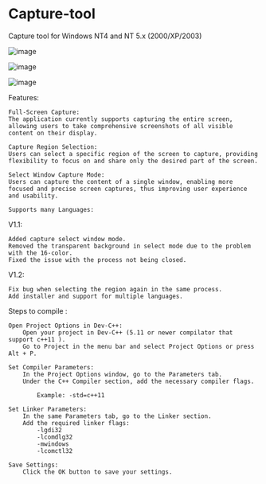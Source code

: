 # Capture-tool
Capture tool for Windows NT4 and NT 5.x (2000/XP/2003)

![image](https://github.com/Win2000DevCommunity/Capture-tool/assets/154258820/56a4e172-6b09-4ad7-86aa-4f2346681202)


![image](https://github.com/Win2000DevCommunity/Capture-tool/assets/154258820/11c0f2d6-fcb1-4574-bd45-8f7c2fce216c)


![image](https://github.com/Win2000DevCommunity/Capture-tool/assets/154258820/0e99839d-b386-4e5a-8c3e-85cf109f8214)


Features:

    Full-Screen Capture:
    The application currently supports capturing the entire screen, allowing users to take comprehensive screenshots of all visible content on their display.

    Capture Region Selection:
    Users can select a specific region of the screen to capture, providing flexibility to focus on and share only the desired part of the screen.

    Select Window Capture Mode:
    Users can capture the content of a single window, enabling more focused and precise screen captures, thus improving user experience and usability.
    
    Supports many Languages:
        

V1.1:

    Added capture select window mode.
    Removed the transparent background in select mode due to the problem with the 16-color.
    Fixed the issue with the process not being closed.

V1.2:

    Fix bug when selecting the region again in the same process.
    Add installer and support for multiple languages.
     
             
Steps to compile :

    Open Project Options in Dev-C++:
        Open your project in Dev-C++ (5.11 or newer compilator that support c++11 ).
        Go to Project in the menu bar and select Project Options or press Alt + P.

    Set Compiler Parameters:
        In the Project Options window, go to the Parameters tab.
        Under the C++ Compiler section, add the necessary compiler flags. 
        
            Example: -std=c++11

    Set Linker Parameters:
        In the same Parameters tab, go to the Linker section.
        Add the required linker flags:
            -lgdi32
            -lcomdlg32
            -mwindows
            -lcomctl32

    Save Settings:
        Click the OK button to save your settings.
